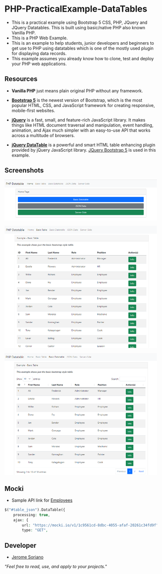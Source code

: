 # PHP-PracticalExample-DataTables

- This is a practical example using Bootstrap 5 CSS, PHP, JQuery and JQuery Datatables. This is built using basic/native PHP also known Vanilla PHP.
- This is a PHP Web Example.
- This is an example to help students, junior developers and beginners to get use to PHP using datatables which is one of the mostly used plugin for displaying data records.
- This example assumes you already know how to clone, test and deploy your PHP web applications.

## Resources

- **Vanilla PHP** just means plain original PHP without any framework.

- [**Bootstrap 5**](https://getbootstrap.com/docs/5.0/getting-started/introduction/) is the newest version of Bootstrap, which is the most popular HTML, CSS, and JavaScript framework for creating responsive, mobile-first websites.

- [**jQuery**](https://jquery.com/) is a fast, small, and feature-rich JavaScript library. It makes things like HTML document traversal and manipulation, event handling, animation, and Ajax much simpler with an easy-to-use API that works across a multitude of browsers.

- [**jQuery DataTable**](https://datatables.net/) is a powerful and smart HTML table enhancing plugin provided by jQuery JavaScript library. [JQuery Bootstrap 5](https://datatables.net/examples/styling/bootstrap5.html) is used in this example.

## Screenshots

![Home Page](screenshots/1.png)

![Basic Table](screenshots/2.png)

![Datatable](screenshots/3.png)

## Mocki

- Sample API link for [Employees](https://mocki.io/v1/1c9561cd-8dbc-4055-afaf-20261c34fd9f)

```php
$("#table_json").DataTable({
    processing: true,
    ajax: {
        url: "https://mocki.io/v1/1c9561cd-8dbc-4055-afaf-20261c34fd9f",
        type: "GET",
```

## Developer

- [Jerome Soriano](https://github.com/dvxgit-jsoriano)

*"Feel free to read, use, and apply to your projects."*